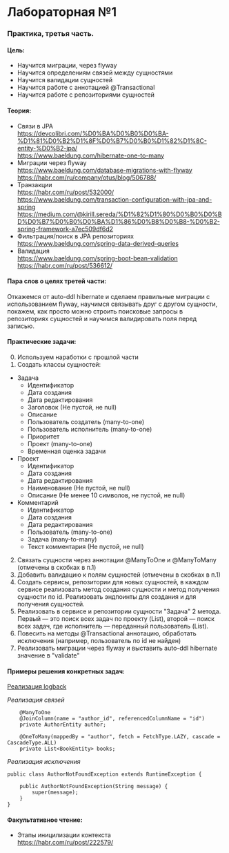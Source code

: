 # Лабораторная №1

### Практика, третья часть.

#### Цель:

- Научится миграции, через flyway
- Научится определениям связей между сущностями
- Научится валидации сущностей
- Научится работе с аннотацией @Transactional
- Научится работе с репозиториями сущностей

#### Теория:

- Связи в JPA   
  https://devcolibri.com/%D0%BA%D0%B0%D0%BA-%D1%81%D0%B2%D1%8F%D0%B7%D0%B0%D1%82%D1%8C-entity-%D0%B2-jpa/   
  https://www.baeldung.com/hibernate-one-to-many
- Миграции через flyway   
  https://www.baeldung.com/database-migrations-with-flyway   
  https://habr.com/ru/company/otus/blog/506788/
- Транзакции   
  https://habr.com/ru/post/532000/   
  https://www.baeldung.com/transaction-configuration-with-jpa-and-spring    
  https://medium.com/@kirill.sereda/%D1%82%D1%80%D0%B0%D0%BD%D0%B7%D0%B0%D0%BA%D1%86%D0%B8%D0%B8-%D0%B2-spring-framework-a7ec509df6d2
- Фильтрация/поиск в JPA репозиториях   
  https://www.baeldung.com/spring-data-derived-queries
- Валидация   
  https://www.baeldung.com/spring-boot-bean-validation
  https://habr.com/ru/post/536612/

#### Пара слов о целях третей части:
Откажемся от auto-ddl hibernate и сделаем правильные миграции с использованием flyway, научимся связывать друг с другом 
сущности, покажем, как просто можно строить поисковые запросы в репозиториях сущностей и научимся валидировать поля перед
записью.

#### Практические задачи:

0. Используем наработки с прошлой части
1. Создать классы сущностей:
  - Задача
    - Идентификатор
    - Дата создания
    - Дата редактирования
    - Заголовок (Не пустой, не null)
    - Описание
    - Пользователь создатель (many-to-one)
    - Пользователь исполнитель (many-to-one)
    - Приоритет
    - Проект (many-to-one)
    - Временная оценка задачи
  - Проект
    - Идентификатор
    - Дата создания
    - Дата редактирования
    - Наименование (Не пустой, не null)
    - Описание (Не менее 10 символов, не пустой, не null)
  - Комментарий
    - Идентификатор
    - Дата создания
    - Дата редактирования
    - Пользователь (many-to-one)
    - Задача (many-to-many)
    - Текст комментария (Не пустой, не null)
2. Связать сущности через аннотации @ManyToOne и @ManyToMany (отмечены в скобках в п.1)
3. Добавить валидацию к полям сущностей (отмечены в скобках в п.1)
4. Создать сервисы, репозитории для новых сущностей, в каждом сервисе реализовать метод создания сущности и метод
   получения сущности по id. Реализовать эндпоинты для создания и для получения сущностей.
5. Реализовать в сервисе и репозитории сущности "Задача" 2 метода. Первый — это поиск всех задач по проекту (List),
   второй — поиск всех задач, где исполнитель — переданный пользователь (List).
6. Повесить на методы @Transactional аннотацию, обработать исключения (например, пользователь по id не найден)
7. Реализовать миграции через flyway и выставить auto-ddl hibernate значение в "validate"

#### Примеры решения конкретных задач:

[Реализация logback](misc/logback.xml)

*Реализация связей*

```
    @ManyToOne
    @JoinColumn(name = "author_id", referencedColumnName = "id")
    private AuthorEntity author;
    
    @OneToMany(mappedBy = "author", fetch = FetchType.LAZY, cascade = CascadeType.ALL)
    private List<BookEntity> books;
```
*Реализация исключения*

```
public class AuthorNotFoundException extends RuntimeException {

    public AuthorNotFoundException(String message) {
        super(message);
    }
}
```

#### Факультативное чтение:

- Этапы иницилизации контекста     
  https://habr.com/ru/post/222579/